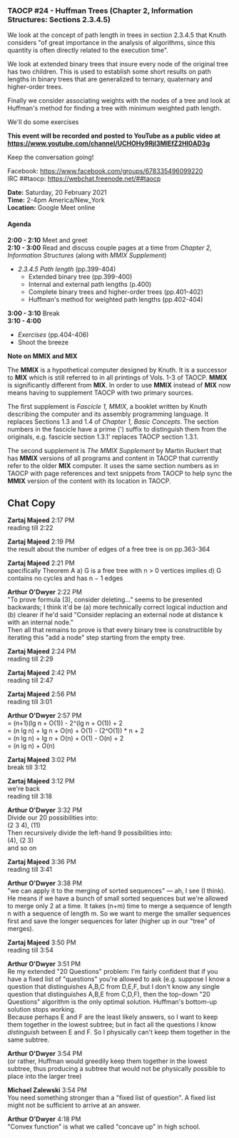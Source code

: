 ### TAOCP #24 - Huffman Trees (Chapter 2, Information Structures: Sections 2.3.4.5)

We look at the concept of path length in trees in section 2.3.4.5 that Knuth considers "of great importance in the analysis of algorithms, since this quantity is often directly related to the execution time".

We look at extended binary trees that insure every node of the original tree has two children. This is used to establish some short results on path lengths in binary trees that are generalized to ternary, quaternary and higher-order trees.

Finally we consider associating weights with the nodes of a tree and look at Huffman's method for finding a tree with minimum weighted path length.

We'll do some exercises

**This event will be recorded and posted to YouTube as a public video at https://www.youtube.com/channel/UCHOHy9Rjl3MlEfZ2HI0AD3g**

Keep the conversation going!

Facebook: https://www.facebook.com/groups/678335496099220<br>
IRC ##taocp: https://webchat.freenode.net/##taocp

**Date:** Saturday, 20 February 2021\
**Time:** 2-4pm America/New_York\
**Location:** Google Meet online

#### Agenda

**2:00 - 2:10** Meet and greet\
**2:10 - 3:00** Read and discuss couple pages at a time from *Chapter 2, Information Structures* (along with *MMIX Supplement*)

- *2.3.4.5 Path length* (pp.399-404)
  - Extended binary tree (pp.399-400)
  - Internal and external path lengths (p.400)
  - Complete binary trees and higher-order trees (pp.401-402)
  - Huffman's method for weighted path lengths (pp.402-404)

**3:00 - 3:10** Break\
**3:10 - 4:00**
- *Exercises* (pp.404-406)
- Shoot the breeze

**Note on MMIX and MIX**

The **MMIX** is a hypothetical computer designed by Knuth. It is a successor to **MIX** which is still referred to in all printings of Vols. 1-3 of TAOCP. **MMIX** is significantly different from **MIX**. In order to use **MMIX** instead of **MIX** now means having to supplement TAOCP with two primary sources.

The first supplement is *Fascicle 1, MMIX*, a booklet written by Knuth describing the computer and its assembly programming language. It replaces Sections 1.3 and 1.4 of *Chapter 1, Basic Concepts*. The section numbers in the fascicle have a prime (') suffix to distinguish them from the originals, e.g. fascicle section 1.3.1' replaces TAOCP section 1.3.1.

The second supplement is *The MMIX Supplement* by Martin Ruckert that has **MMIX** versions of all programs and content in TAOCP that currently refer to the older **MIX** computer. It uses the same section numbers as in TAOCP with page references and text snippets from TAOCP to help sync the **MMIX** version of the content with its location in TAOCP.

## Chat Copy

**Zartaj Majeed** 2:17 PM\
reading till 2:22

**Zartaj Majeed** 2:19 PM\
the result about the number of edges of a free tree is on pp.363-364

**Zartaj Majeed** 2:21 PM\
specifically Theorem A a) G is a free tree with n > 0 vertices implies d) G contains no cycles and has n − 1 edges

**Arthur O'Dwyer** 2:22 PM\
"To prove formula (3), consider deleting..." seems to be presented backwards; I think it'd be (a) more technically correct logical induction and (b) clearer if he'd said "Consider replacing an external node at distance k with an internal node."\
Then all that remains to prove is that every binary tree is constructible by iterating this "add a node" step starting from the empty tree.

**Zartaj Majeed** 2:24 PM\
reading till 2:29

**Zartaj Majeed** 2:42 PM\
reading till 2:47

**Zartaj Majeed** 2:56 PM\
reading till 3:01

**Arthur O'Dwyer** 2:57 PM\
= (n+1)(lg n + O(1)) - 2^(lg n + O(1)) + 2\
= (n lg n) + lg n + O(n) + O(1) - (2^O(1)) * n + 2\
= (n lg n) + lg n + O(n) + O(1) - O(n) + 2\
= (n lg n) + O(n)

**Zartaj Majeed** 3:02 PM\
break till 3:12

**Zartaj Majeed** 3:12 PM\
we're back\
reading till 3:18

**Arthur O'Dwyer** 3:32 PM\
Divide our 20 possibilities into:\
(2 3 4), (11)\
Then recursively divide the left-hand 9 possibilities into:\
(4), (2 3)\
and so on

**Zartaj Majeed** 3:36 PM\
reading till 3:41

**Arthur O'Dwyer** 3:38 PM\
"we can apply it to the merging of sorted sequences" — ah, I see (I think). He means if we have a bunch of small sorted sequences but we're allowed to merge only 2 at a time. It takes (n+m) time to merge a sequence of length n with a sequence of length m. So we want to merge the smaller sequences first and save the longer sequences for later (higher up in our "tree" of merges).

**Zartaj Majeed** 3:50 PM\
reading till 3:54

**Arthur O'Dwyer** 3:51 PM\
Re my extended "20 Questions" problem: I'm fairly confident that if you have a fixed list of "questions" you're allowed to ask (e.g. suppose I know a question that distinguishes A,B,C from D,E,F, but I don't know any single question that distinguishes A,B,E from C,D,F), then the top-down "20 Questions" algorithm is the only optimal solution. Huffman's bottom-up solution stops working.\
Because perhaps E and F are the least likely answers, so I want to keep them together in the lowest subtree; but in fact all the questions I know *distinguish* between E and F. So I physically can't keep them together in the same subtree.

**Arthur O'Dwyer** 3:54 PM\
(or rather, Huffman would greedily keep them together in the lowest subtree, thus producing a subtree that would not be physically possible to place into the larger tree)

**Michael Zalewski** 3:54 PM\
You need something stronger than a "fixed list of question". A fixed list might not be sufficient to arrive at an answer.

**Arthur O'Dwyer** 4:18 PM\
"Convex function" is what we called "concave up" in high school.

